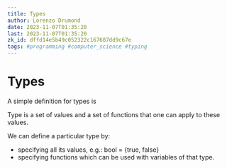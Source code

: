```yaml
---
title: Types
author: Lorenzo Drumond
date: 2023-11-07T01:35:20
last: 2023-11-07T01:35:20
zk_id: dffd14e5b49c052322c167687dd9c67e
tags: #programming #computer_science #typing
---
```



# Types

A simple definition for types is

Type is a set of values and a set of functions that one can apply to these values.

We can define a particular type by:
- specifying all its values, e.g.: bool = {true, false}
- specifying functions which can be used with variables of that type.
